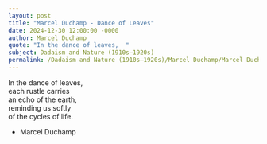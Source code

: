 ```yaml
---
layout: post
title: "Marcel Duchamp - Dance of Leaves"
date: 2024-12-30 12:00:00 -0000
author: Marcel Duchamp
quote: "In the dance of leaves,  "
subject: Dadaism and Nature (1910s–1920s)
permalink: /Dadaism and Nature (1910s–1920s)/Marcel Duchamp/Marcel Duchamp - Dance of Leaves
---
```


In the dance of leaves,  
each rustle carries  
an echo of the earth,  
reminding us softly  
of the cycles of life.

- Marcel Duchamp
